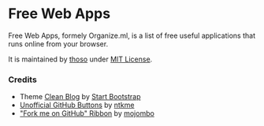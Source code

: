 # Free Web Apps

Free Web Apps, formely Organize.ml, is a list of free useful applications that runs online from your browser.

It is maintained by [thoso](https://github.com/thoso) under [MIT License](https://github.com/freewebapps/freewebapps.github.io/blob/master/LICENSE).


### Credits
* Theme [Clean Blog](http://startbootstrap.com/template-overviews/clean-blog/) by [Start Bootstrap](http://startbootstrap.com/)
* [Unofficial GitHub Buttons](https://github.com/ntkme/github-buttons) by [ntkme](https://github.com/ntkme)
* ["Fork me on GitHub" Ribbon](https://github.com/blog/273-github-ribbons) by [mojombo](https://github.com/mojombo)